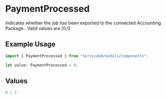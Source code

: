 # PaymentProcessed

Indicates whether the job has been exported to the connected Accounting Package..  Valid values are [0,1]

## Example Usage

```typescript
import { PaymentProcessed } from "servicem8/models/components";

let value: PaymentProcessed = 0;
```

## Values

```typescript
0 | 1
```